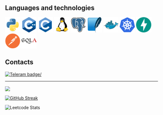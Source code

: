 ## Languages and technologies

<div>
  <img src="https://github.com/devicons/devicon/blob/master/icons/python/python-original.svg" width = 50 height = 50></img>
  <img src="https://github.com/devicons/devicon/blob/master/icons/cplusplus/cplusplus-original.svg" width = 50 height = 50></img>
  <img src="https://github.com/devicons/devicon/blob/master/icons/c/c-original.svg" width = 50 height = 50></img>
  <img src = "https://github.com/devicons/devicon/blob/master/icons/linux/linux-original.svg" width = 50 height = 50></img>
  <img src="https://github.com/devicons/devicon/blob/master/icons/postgresql/postgresql-original.svg" width = 50 height = 50></img>
  <img src="https://github.com/devicons/devicon/blob/master/icons/sqlite/sqlite-original.svg" width = 50 height = 50></img>
  <img src="https://github.com/devicons/devicon/blob/master/icons/docker/docker-original.svg" width = 50 height = 50></img>
  <img src="https://github.com/devicons/devicon/blob/master/icons/kubernetes/kubernetes-original.svg" width = 50 height = 50></img>
  <img src="https://github.com/devicons/devicon/blob/master/icons/fastapi/fastapi-original.svg" width = 50 height = 50></img>
  <img src="https://github.com/devicons/devicon/blob/master/icons/postman/postman-original.svg" width = 50 height = 50></img>
  <img src="https://github.com/devicons/devicon/blob/master/icons/sqlalchemy/sqlalchemy-original.svg" width = 50 height = 50></img>
</div>

## Contacts
 
<a href = "https://t.me/LordOfArh">
  <img align="center" src="https://img.shields.io/badge/Telegram-blue?style=for-the-badge&logo=Telegram&logoColor=white" alt="Teleram badge/">
</a>

---

<a href="https://github.com/ArhNex">
  <img align="center" src="https://github-readme-stats.vercel.app/api/top-langs/?username=ArhNex&langs_count=8&layout=compact&theme=light" />
</a>


[![GitHub Streak](http://github-readme-streak-stats.herokuapp.com?user=ArhNex)](https://git.io/streak-stats)

![Leetcode Stats](https://leetcard.jacoblin.cool/Arhnex?theme=light&font=Texturina)

